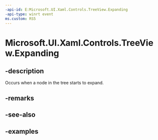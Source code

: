 ```yaml
---
-api-id: E:Microsoft.UI.Xaml.Controls.TreeView.Expanding
-api-type: winrt event
ms.custom: RS5
---
```

<!-- Event syntax.
public event TypedEventHandler Expanding<TreeView, TreeViewExpandingEventArgs>
-->

# Microsoft.UI.Xaml.Controls.TreeView.Expanding


## -description

Occurs when a node in the tree starts to expand.


## -remarks


## -see-also


## -examples


